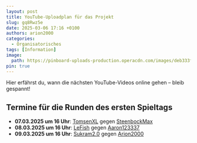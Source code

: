 ```yaml
---
layout: post
title: YouTube-Uploadplan für das Projekt
slug: gq8Rwz5e
date: 2025-03-06 17:16 +0100
authors: arion2000
categories:
  - Organisatorisches
tags: [Information]
image:
  path: https://pinboard-uploads-production.operacdn.com/images/deb333f5-0df0-4e86-8651-c84f08100fe0/95d41412-6f13-4e4b-8173-7badbf4c3d43/509c10bb-ccf2-4ceb-8e4f-415ea429b2c6.png
pin: true
---
```

Hier erfährst du, wann die nächsten YouTube-Videos online gehen – bleib gespannt!

## Termine für die Runden des ersten Spieltags

- **07.03.2025 um 16 Uhr**: <u>TomsenXL</u> gegen <u>SteenbockMax</u>
- **08.03.2025 um 16 Uhr**: <u>LeFish</u> gegen <u>Aaron123337</u>
- **09.03.2025 um 16 Uhr**: <u>Sukram2.0</u> gegen <u>Arion2000</u>
